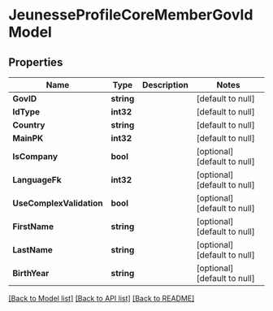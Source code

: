 # JeunesseProfileCoreMemberGovIdModel

## Properties
Name | Type | Description | Notes
------------ | ------------- | ------------- | -------------
**GovID** | **string** |  | [default to null]
**IdType** | **int32** |  | [default to null]
**Country** | **string** |  | [default to null]
**MainPK** | **int32** |  | [default to null]
**IsCompany** | **bool** |  | [optional] [default to null]
**LanguageFk** | **int32** |  | [optional] [default to null]
**UseComplexValidation** | **bool** |  | [optional] [default to null]
**FirstName** | **string** |  | [optional] [default to null]
**LastName** | **string** |  | [optional] [default to null]
**BirthYear** | **string** |  | [optional] [default to null]

[[Back to Model list]](../README.md#documentation-for-models) [[Back to API list]](../README.md#documentation-for-api-endpoints) [[Back to README]](../README.md)


